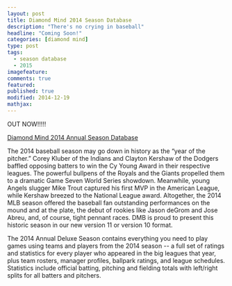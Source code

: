 ```yaml
---
layout: post
title: Diamond Mind 2014 Season Database
description: "There's no crying in baseball"
headline: "Coming Soon!"
categories: [diamond mind]
type: post
tags: 
  - season database
  - 2015
imagefeature:
comments: true
featured:
published: true
modified: 2014-12-19
mathjax:
---
```


OUT NOW!!!!!

[Diamond Mind 2014 Annual Season Database](http://www.diamond-mind.com/servlet/the-167/2014-Annual-Season-Databsase/Detail)

The 2014 baseball season may go down in history as the “year of the pitcher.” Corey Kluber of the Indians and Clayton Kershaw of the Dodgers baffled opposing batters to win the Cy Young Award in their respective leagues.  The powerful bullpens of the Royals and the Giants propelled them to a dramatic Game Seven World Series showdown.  Meanwhile, young Angels slugger Mike Trout captured his first MVP in the American League, while Kershaw breezed to the National League award.  Altogether, the 2014 MLB season offered the baseball fan outstanding performances on the mound and at the plate, the debut of rookies like Jason deGrom and Jose Abreu, and, of course, tight pennant races.  DMB is proud to present this historic season in our new version 11 or version 10 format.  

 The 2014 Annual Deluxe Season contains everything you need to play games using teams and players from the 2014 season -- a full set of ratings and statistics for every player who appeared in the big leagues that year, plus team rosters, manager profiles, ballpark ratings, and league schedules. Statistics include official batting, pitching and fielding totals with left/right splits for all batters and pitchers.
